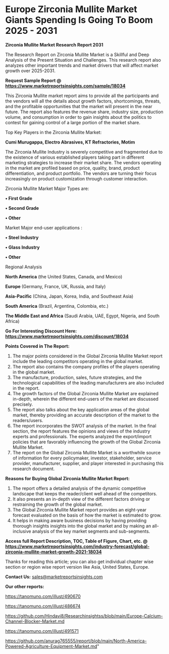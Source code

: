 # Europe Zirconia Mullite Market Giants Spending Is Going To Boom 2025 - 2031

<strong>Zirconia Mullite Market Research Report 2031</strong>

The Research Report on Zirconia Mullite Market is a Skillful and Deep Analysis of the Present Situation and Challenges. This research report also analyzes other important trends and market drivers that will affect market growth over 2025-2031.

<strong>Request Sample Report @ <a href=https://www.marketreportsinsights.com/sample/18034>https://www.marketreportsinsights.com/sample/18034</a></strong>

This Zirconia Mullite market report aims to provide all the participants and the vendors will all the details about growth factors, shortcomings, threats, and the profitable opportunities that the market will present in the near future. The report also features the revenue share, industry size, production volume, and consumption in order to gain insights about the politics to contest for gaining control of a large portion of the market share.

Top Key Players in the Zirconia Mullite Market:

<strong>Cumi Murugappa, Electro Abrasives, KT Refractories, Motim</strong>

The Zirconia Mullite Industry is severely competitive and fragmented due to the existence of various established players taking part in different marketing strategies to increase their market share. The vendors operating in the market are profiled based on price, quality, brand, product differentiation, and product portfolio. The vendors are turning their focus increasingly on product customization through customer interaction.

Zirconia Mullite Market Major Types are:

<strong>• First Grade

• Second Grade

• Other</strong>

Market Major end-user applications :

<strong>• Steel Industry

• Glass Industry

• Other</strong>

Regional Analysis

</u><strong><b>North America</b></strong> (the United States, Canada, and Mexico)

<strong><b>Europe </b></strong>(Germany, France, UK, Russia, and Italy)

<strong><b>Asia-Pacific</b></strong> (China, Japan, Korea, India, and Southeast Asia)

<strong><b>South America</b></strong> (Brazil, Argentina, Colombia, etc.)

<strong><b>The Middle East and Africa</b></strong> (Saudi Arabia, UAE, Egypt, Nigeria, and South Africa)

<strong>Go For Interesting Discount Here: <a href=https://www.marketreportsinsights.com/discount/18034>https://www.marketreportsinsights.com/discount/18034</a></strong>

<strong>Points Covered in The Report:</strong>
<ol>
  <li>The major points considered in the Global Zirconia Mullite Market report include the leading competitors operating in the global market.</li>
  <li>The report also contains the company profiles of the players operating in the global market.</li>
  <li>The manufacture, production, sales, future strategies, and the technological capabilities of the leading manufacturers are also included in the report.</li>
  <li>The growth factors of the Global Zirconia Mullite Market are explained in-depth, wherein the different end-users of the market are discussed precisely.</li>
  <li>The report also talks about the key application areas of the global market, thereby providing an accurate description of the market to the readers/users.</li>
  <li>The report incorporates the SWOT analysis of the market. In the final section, the report features the opinions and views of the industry experts and professionals. The experts analyzed the export/import policies that are favorably influencing the growth of the Global Zirconia Mullite Market.</li>
  <li>The report on the Global Zirconia Mullite Market is a worthwhile source of information for every policymaker, investor, stakeholder, service provider, manufacturer, supplier, and player interested in purchasing this research document.</li>
</ol>
<strong>Reasons for Buying Global Zirconia Mullite Market Report:</strong>

<ol>
  <li>The report offers a detailed analysis of the dynamic competitive landscape that keeps the reader/client well ahead of the competitors.</li>
  <li>It also presents an in-depth view of the different factors driving or restraining the growth of the global market.</li>
  <li>The Global Zirconia Mullite Market report provides an eight-year forecast evaluated on the basis of how the market is estimated to grow.</li>
  <li>It helps in making aware business decisions by having providing thorough insights insights into the global market and by making an all-inclusive analysis of the key market segments and sub-segments.</li>
</ol>
<strong>Access full Report Description, TOC, Table of Figure, Chart, etc. @ <a href=https://www.marketreportsinsights.com/industry-forecast/global-zirconia-mullite-market-growth-2021-18034>https://www.marketreportsinsights.com/industry-forecast/global-zirconia-mullite-market-growth-2021-18034</a></strong>


Thanks for reading this article; you can also get individual chapter wise section or region wise report version like Asia, United States, Europe.

<strong>Contact Us:</strong>
sales@marketreportsinsights.com

<strong>Our other reports:</strong>

<a href=https://tanomuno.com/illust/490670>https://tanomuno.com/illust/490670</a>

<a href=https://tanomuno.com/illust/486674>https://tanomuno.com/illust/486674</a>

<a href=https://github.com/Hindavi8/Researchinsightss/blob/main/Europe-Calcium-Channel-Blocker-Market.md>https://github.com/Hindavi8/Researchinsightss/blob/main/Europe-Calcium-Channel-Blocker-Market.md</a>

<a href=https://tanomuno.com/illust/491571>https://tanomuno.com/illust/491571</a>

<a href=https://github.com/anurag765555/report/blob/main/North-America-Powered-Agriculture-Equipment-Market.md>https://github.com/anurag765555/report/blob/main/North-America-Powered-Agriculture-Equipment-Market.md</a>"
